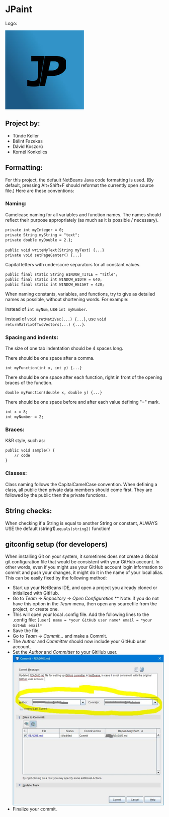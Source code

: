 # JPaint
Logo:

![JPaint logo](logo.jpg "JPaint")

## Project by: 
- Tünde Keller
- Bálint Fazekas
- Dávid Koszorú
- Kornél Konkolics

## Formatting: 
For this project, the default NetBeans Java code formatting is used.
(By default, pressing Alt+Shift+F should reformat the currently open source file.)
Here are these conventions:

### Naming: 
Camelcase naming for all variables and function names.
The names should reflect their purpose appropriately (as much as it is possible / necessary).
```
private int myInteger = 0;
private String myString = "text";
private double myDouble = 2.1;

public void writeMyText(String myText) {...}
private void setPageCenter() {...}
```

Capital letters with underscore separators for all constant values. 
```
public final static String WINDOW_TITLE = "Title";
public final static int WINDOW_WIDTH = 640;
public final static int WINDOW_HEIGHT = 420;
```

When naming constants, variables, and functions, try to give as detailed names as possible, without shortening words. 
For example:
 
Instead of `int myNum`, use `int myNumber`.

Instead of `void retMat2Vec(...) {...}`, use `void returnMatrixOfTwoVectors(...) {...}`.

### Spacing and indents:
The size of one tab indentation should be 4 spaces long. 

There should be one space after a comma. 
```
int myFunction(int x, int y) {...}
```
There should be one space after each function, right in front of the opening braces of the function. 
```
double myFunction(double x, double y) {...}
```
There should be one space before and after each value defining "=" mark. 
```
int x = 8;
int myNumber = 2;
```

### Braces: 
K&R style, such as: 
```
public void sample() {
    // code
}
```

### Classes:
Class naming follows the CapitalCamelCase convention. 
When defining a class, all public then private data members should come first. 
They are followed by the public then the private functions.


## String checks: 
When checking if a String is equal to another String or constant, ALWAYS USE the
default (string1).`equals(string2)` function!

## gitconfig setup (for developers)
When installing Git on your system, it sometimes does not create a Global git configuration file
that would be consistent with your GitHub account. In other words, even if you might use your GitHub 
account login information to commit and push your changes, it might do it in the name of your local alias. 
This can be easily fixed by the following method: 

* Start up your NetBeans IDE, and open a project you already cloned or initialized with GitHub. 
* Go to _Team -> Repository -> Open Configuration_
** Note: if you do not have this option in the _Team_ menu, then open any sourcefile from the project, or create one. 
* This will open your local .config file. Add the following lines to the .config file: 
`
[user]
        name = *your GitHub user name*
        email = *your GitHub email*
`
* Save the file.
* Go to _Team -> Commit..._ and make a Commit.
* The _Author_ and _Committer_ should now include your GitHub user account. 
* Set the _Author_ and _Committer_ to your GitHub user.
![GitHub Committer](commit.JPG "GitHub Committer")
* Finalize your commit.